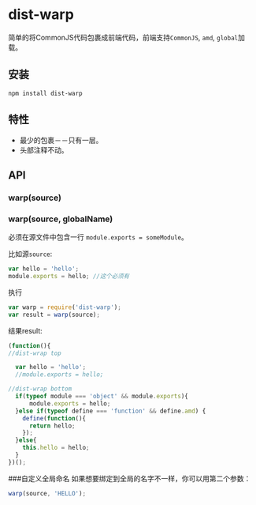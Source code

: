 # dist-warp
简单的将CommonJS代码包裹成前端代码，前端支持`CommonJS`, `amd`, `global`加载。
## 安装

`npm install dist-warp`
## 特性
- 最少的包裹－－只有一层。
- 头部注释不动。

## API
### warp(source)
### warp(source, globalName)
必须在源文件中包含一行 `module.exports = someModule`。

比如源`source`:
```js
var hello = 'hello';
module.exports = hello; //这个必须有
```
执行
```js
var warp = require('dist-warp');
var result = warp(source);
```
结果result:
```js
(function(){
//dist-wrap top

  var hello = 'hello';
  //module.exports = hello;

//dist-wrap bottom
  if(typeof module === 'object' && module.exports){
      module.exports = hello;
  }else if(typeof define === 'function' && define.amd) {
    define(function(){
      return hello;
    });
  }else{
    this.hello = hello;
  }
})();
```
###自定义全局命名
如果想要绑定到全局的名字不一样，你可以用第二个参数：
```js
warp(source, 'HELLO');
```
